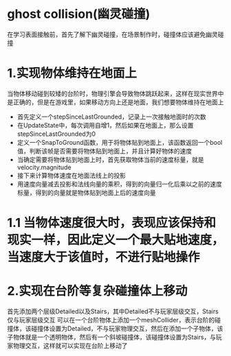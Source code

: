 # ghost collision(幽灵碰撞)
在学习表面接触前，首先了解下幽灵碰撞，在场景制作时，碰撞体应该避免幽灵碰撞


# 1.实现物体维持在地面上
当物体移动碰到较矮的台阶时，物理引擎会导致物体跳跃起来，这样在现实世界中是正确的，但是在游戏里，如果移动方向上还是地面，我们想要物体维持在地面上

* 首先定义一个stepSinceLastGrounded，记录上一次接触地面时的次数
* 在UpdateState中，每次调用自增1，然后如果在地面上，那么设置stepSinceLastGrounded为0
* 定义一个SnapToGround函数，用于将物体贴到地面上，该函数返回一个bool值，判断该帧是否需要将物体贴到地面上，并且计算好物体的速度
* 当确定需要将物体贴到地面上时，首先获取物体当前的速度标量，就是velocity.magnitude
* 接下来计算物体速度在地面法线上的投影
* 用速度向量减去投影和法线向量的乘积，得到的向量归一化后乘以之前的速度标量，得到的向量就是物体贴到地面上后的速度向量

# 1.1 当物体速度很大时，表现应该保持和现实一样，因此定义一个最大贴地速度，当速度大于该值时，不进行贴地操作


# 2.实现在台阶等复杂碰撞体上移动
首先添加两个层级Detailed以及Stairs，其中Detailed不与玩家层级交互，Stairs仅与玩家层级交互
可以在一个台阶物体上添加一个meshCollider，表示台阶的碰撞体，该碰撞体设置为Detailed，不与玩家物理交互，然后在添加一个子物体，该子物体就是一个透明物体，然后有一个斜坡碰撞体，该碰撞体设置为Stairs，与玩家物理交互，这样就可以实现在台阶上移动了